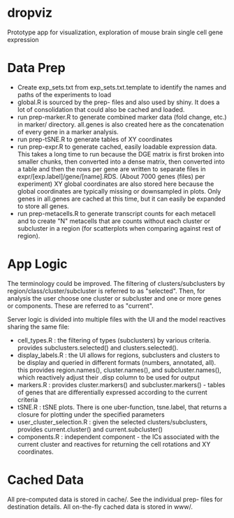 # dropviz
Prototype app for visualization, exploration of mouse brain single cell gene expression

Data Prep
=========
  
- Create exp_sets.txt from exp_sets.txt.template to identify the names and paths of the experiments to load
- global.R is sourced by the prep- files and also used by shiny. It does a lot of consolidation that could also be cached and loaded.
- run prep-marker.R to generate combined marker data (fold change, etc.) in marker/ directory. all.genes is also created here as the concatenation of every gene in a marker analysis. 
- run prep-tSNE.R to generate tables of XY coordinates
- run prep-expr.R to generate cached, easily loadable expression data. This takes a long time to run because the DGE matrix is first broken into smaller chunks, then converted into a dense matrix, then converted into a table and then the rows per gene are written to separate files in expr/[exp.label]/gene/[name].RDS. (About 7000 genes (files) per experiment)
XY global coordinates are also stored here because the global coordinates are typically missing or downsampled in plots. Only genes in all.genes are cached at this time, but it can easily be expanded to store all genes.
- run prep-metacells.R to generate transcript counts for each metacell and to create "N" metacells that are counts without each cluster or subcluster in a region (for scatterplots when comparing against rest of region). 

App Logic
=========

The terminology could be improved. The filtering of clusters/subclusters by region/class/cluster/subcluster is referred to as "selected".
Then, for analysis the user choose one cluster or subcluster and one or more genes or components. These are referred to as "current".

Server logic is divided into multiple files with the UI and the model reactives sharing the same file: 

- cell_types.R : the filtering of types (subclusters) by various criteria. provides subclusters.selected() and clusters.selected().
- display_labels.R : the UI allows for regions, subclusters and clusters to be display and queried in different formats (numbers, annotated, all).
  this provides region.names(), cluster.names(), and subcluster.names(), which reactively adjust their .disp column to be used for output
- markers.R : provides cluster.markers() and subcluster.markers() - tables of genes that are differentially expressed according to the current criteria
- tSNE.R : tSNE plots. There is one uber-function, tsne.label, that returns a closure for plotting under the specified parameters
- user_cluster_selection.R : given the selected clusters/subclusters, provides current.cluster() and current.subcluster()
- components.R : independent component - the ICs associated with the current cluster and reactives for returning the cell rotations and XY coordinates.

Cached Data
===========

All pre-computed data is stored in cache/. See the individual prep- files for destination details.
All on-the-fly cached data is stored in www/.
